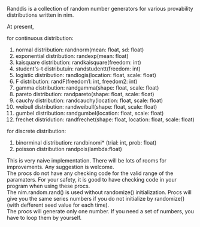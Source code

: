 Randdis is a collection of random number generators for various provability distributions written in nim.

At present,

for continuous distribution:
1. normal distribution: randnorm(mean: float, sd: float)
2. exponential distribution: randexp(mean: float)
3. kaisquare distribution: randkaisquare(freedom: int)
4. student's-t distributuin: randstudentt(freedom: int)
5. logistic distribution: randlogis(location: float, scale: float)
6. F distribution: randF(freedom1: int, freedom2: int)
7. gamma distribution: randgamma(shape: float, scale: float)
8. pareto distribution: randpareto(shape: float, scale: float)
9. cauchy distribution: randcauchy(location: float, scale: float)
10. weibull distribution: randweibull(shape: float, scale: float)
11. gumbel distribution: randgumbel(location: float, scale: float)
12. frechet distridution: randfrechet(shape: float, location: float, scale: float)

for discrete distribution:
1. binorminal distribution: randbinomi* (trial: int, prob: float)  
2. poisson distribution randpois(lambda:float)

This is very naive implementation. There will be lots of rooms for improvements. Any suggestion is welcome.  
The procs do not have any checking code for the valid range of the paramaters. For your safety, it is good to have checking code in your program when using these procs.  
The nim.random.rand() is used without randomize() initialization. Procs will give you the same series numbers if you do not initialize by randomize() (with defferent seed value for each time).  
The procs will generate only one number. If you need a set of numbers, you have to loop them by yourself.  
 
